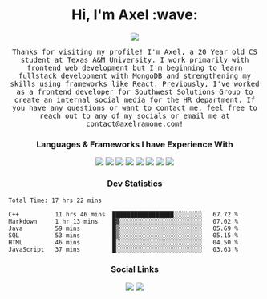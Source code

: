 <h1 align="center">Hi, I'm Axel :wave:</h1>
<p align="center">
  <a href="https://axelramone.com"><img src="https://img.shields.io/badge/Portfolio-%23000000.svg?style=for-the-badge&logo=firefox&logoColor=#FF7139" /></a>
</p>
<p align="center">
  <samp>
    Thanks for visiting my profile! I'm Axel, a 20 Year old CS student at Texas A&M University. I work primarily with frontend web development but I'm beginning to learn fullstack development with MongoDB and strengthening my skills using frameworks like React. Previously, I've worked as a frontend developer for Southwest Solutions Group to create an internal social media for the HR department. If you have any questions or want to contact me, feel free to reach out to any of my socials or email me at contact@axelramone.com!
  </samp>
</p>

<h3 align="center">Languages & Frameworks I have Experience With</h3>
<p align="center">
  <img src="https://img.shields.io/badge/c++-%2300599C.svg?style=for-the-badge&logo=c%2B%2B&logoColor=white" />
  <img src="https://img.shields.io/badge/python-3670A0?style=for-the-badge&logo=python&logoColor=ffdd54" />
  <img src="https://img.shields.io/badge/java-%23ED8B00.svg?style=for-the-badge&logo=java&logoColor=white" />
  <img src="https://img.shields.io/badge/javascript-%23323330.svg?style=for-the-badge&logo=javascript&logoColor=%23F7DF1E" />
  <img src="https://img.shields.io/badge/node.js-6DA55F?style=for-the-badge&logo=node.js&logoColor=white" />
  <img src="https://img.shields.io/badge/react-%2320232a.svg?style=for-the-badge&logo=react&logoColor=%2361DAFB" />
  <img src="https://img.shields.io/badge/angular.js-%23E23237.svg?style=for-the-badge&logo=angularjs&logoColor=white" />
  <img src="https://img.shields.io/badge/.NET-5C2D91?style=for-the-badge&logo=.net&logoColor=white" />
</p>

<h3 align="center">Dev Statistics</h3>
<!--START_SECTION:waka-->

```text
Total Time: 17 hrs 22 mins

C++          11 hrs 46 mins  █████████████████░░░░░░░░   67.72 %
Markdown     1 hr 13 mins    █▓░░░░░░░░░░░░░░░░░░░░░░░   07.02 %
Java         59 mins         █▒░░░░░░░░░░░░░░░░░░░░░░░   05.69 %
SQL          53 mins         █▒░░░░░░░░░░░░░░░░░░░░░░░   05.15 %
HTML         46 mins         █░░░░░░░░░░░░░░░░░░░░░░░░   04.50 %
JavaScript   37 mins         █░░░░░░░░░░░░░░░░░░░░░░░░   03.63 %
```

<!--END_SECTION:waka-->

<h3 align="center">Social Links</h3>
<p align="center">
  <a href="https://www.linkedin.com/in/axel-ramone-051aa9235/"><img src="https://img.shields.io/badge/linkedin-%230077B5.svg?style=for-the-badge&logo=linkedin&logoColor=white"/></a>
  <a href="https://twitter.com/atramone"><img src="https://img.shields.io/badge/Twitter-%231DA1F2.svg?style=for-the-badge&logo=Twitter&logoColor=white"/></a>
</p>
